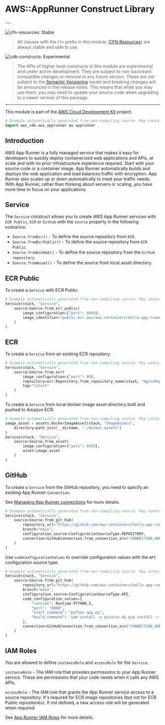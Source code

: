 # AWS::AppRunner Construct Library

<!--BEGIN STABILITY BANNER-->---


![cfn-resources: Stable](https://img.shields.io/badge/cfn--resources-stable-success.svg?style=for-the-badge)

> All classes with the `Cfn` prefix in this module ([CFN Resources](https://docs.aws.amazon.com/cdk/latest/guide/constructs.html#constructs_lib)) are always stable and safe to use.

![cdk-constructs: Experimental](https://img.shields.io/badge/cdk--constructs-experimental-important.svg?style=for-the-badge)

> The APIs of higher level constructs in this module are experimental and under active development.
> They are subject to non-backward compatible changes or removal in any future version. These are
> not subject to the [Semantic Versioning](https://semver.org/) model and breaking changes will be
> announced in the release notes. This means that while you may use them, you may need to update
> your source code when upgrading to a newer version of this package.

---
<!--END STABILITY BANNER-->

This module is part of the [AWS Cloud Development Kit](https://github.com/aws/aws-cdk) project.

```python
# Example automatically generated from non-compiling source. May contain errors.
import aws_cdk.aws_apprunner as apprunner
```

## Introduction

AWS App Runner is a fully managed service that makes it easy for developers to quickly deploy containerized web applications and APIs, at scale and with no prior infrastructure experience required. Start with your source code or a container image. App Runner automatically builds and deploys the web application and load balances traffic with encryption. App Runner also scales up or down automatically to meet your traffic needs. With App Runner, rather than thinking about servers or scaling, you have more time to focus on your applications.

## Service

The `Service` construct allows you to create AWS App Runner services with `ECR Public`, `ECR` or `Github` with the `source` property in the following scenarios:

* `Source.fromEcr()` - To define the source repository from `ECR`.
* `Source.fromEcrPublic()` - To define the source repository from `ECR Public`.
* `Source.fromGitHub()` - To define the source repository from the `Github repository`.
* `Source.fromAsset()` - To define the source from local asset directory.

## ECR Public

To create a `Service` with ECR Public:

```python
# Example automatically generated from non-compiling source. May contain errors.
Service(stack, "Service",
    source=Source.from_ecr_public(
        image_configuration={"port": 8000},
        image_identifier="public.ecr.aws/aws-containers/hello-app-runner:latest"
    )
)
```

## ECR

To create a `Service` from an existing ECR repository:

```python
# Example automatically generated from non-compiling source. May contain errors.
Service(stack, "Service",
    source=Source.from_ecr(
        image_configuration={"port": 80},
        repository=ecr.Repository.from_repository_name(stack, "NginxRepository", "nginx"),
        tag="latest"
    )
)
```

To create a `Service` from local docker image asset directory  built and pushed to Amazon ECR:

```python
# Example automatically generated from non-compiling source. May contain errors.
image_asset = assets.DockerImageAsset(stack, "ImageAssets",
    directory=path.join(__dirname, "./docker.assets")
)
Service(stack, "Service",
    source=Source.from_asset(
        image_configuration={"port": 8000},
        asset=image_asset
    )
)
```

## GitHub

To create a `Service` from the GitHub repository, you need to specify an existing App Runner `Connection`.

See [Managing App Runner connections](https://docs.aws.amazon.com/apprunner/latest/dg/manage-connections.html) for more details.

```python
# Example automatically generated from non-compiling source. May contain errors.
Service(stack, "Service",
    source=Source.from_git_hub(
        repository_url="https://github.com/aws-containers/hello-app-runner",
        branch="main",
        configuration_source=ConfigurationSourceType.REPOSITORY,
        connection=GitHubConnection.from_connection_arn("CONNECTION_ARN")
    )
)
```

Use `codeConfigurationValues` to override configuration values with the `API` configuration source type.

```python
# Example automatically generated from non-compiling source. May contain errors.
Service(stack, "Service",
    source=Source.from_git_hub(
        repository_url="https://github.com/aws-containers/hello-app-runner",
        branch="main",
        configuration_source=ConfigurationSourceType.API,
        code_configuration_values={
            "runtime": Runtime.PYTHON_3,
            "port": "8000",
            "start_command": "python app.py",
            "build_command": "yum install -y pycairo && pip install -r requirements.txt"
        },
        connection=GitHubConnection.from_connection_arn("CONNECTION_ARN")
    )
)
```

## IAM Roles

You are allowed to define `instanceRole` and `accessRole` for the `Service`.

`instanceRole` - The IAM role that provides permissions to your App Runner service. These are permissions that
your code needs when it calls any AWS APIs.

`accessRole` - The IAM role that grants the App Runner service access to a source repository. It's required for
ECR image repositories (but not for ECR Public repositories). If not defined, a new access role will be generated
when required.

See [App Runner IAM Roles](https://docs.aws.amazon.com/apprunner/latest/dg/security_iam_service-with-iam.html#security_iam_service-with-iam-roles) for more details.
